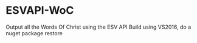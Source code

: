 # ESVAPI-WoC
Output all the Words Of Christ using the ESV API
Build using VS2016, do a nuget package restore
